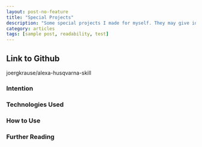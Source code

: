 ```yaml
---
layout: post-no-feature
title: "Special Projects"
description: "Some special projects I made for myself. They may give ideas, help others, or just show what I'm doing outside of customer projects. With absolutely NO warranty and NO support."
category: articles
tags: [sample post, readability, test]
---
```


## Link to Github

joergkrause/alexa-husqvarna-skill

### Intention



### Technologies Used



### How to Use


### Further Reading